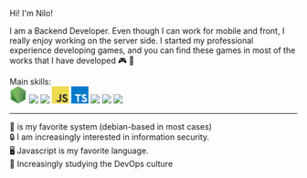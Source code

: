 <p>Hi! I'm Nilo!</p>
<p>I am a Backend Developer. Even though I can work for mobile and front, I really enjoy working on the server side.  I started my professional experience developing games, and you can find these games in most of the works that I have developed 🎮 🤣</p>
Main skills:<br>
<span><img src="https://raw.githubusercontent.com/github/explore/80688e429a7d4ef2fca1e82350fe8e3517d3494d/topics/nodejs/nodejs.png" width="30"/></span>
<span><img src="https://docs.nestjs.com/assets/logo-small.svg" width="30"/></span>
<span><img src="http://www.userlogos.org/files/logos/2690_fernandosantucci/expressjs.logo_.png" width="40"/></span>
<span><img src="https://raw.githubusercontent.com/github/explore/80688e429a7d4ef2fca1e82350fe8e3517d3494d/topics/javascript/javascript.png" width="30"/></span>
<span><img src="https://raw.githubusercontent.com/github/explore/80688e429a7d4ef2fca1e82350fe8e3517d3494d/topics/typescript/typescript.png" width="30"/></span>
<span><img src="https://www.docker.com/sites/default/files/d8/2019-07/Moby-logo.png" width="50"/></span>
<span><img src="https://www.vagrantup.com/img/logo-hashicorp.svg" width="110"/></span>
<span><img src="https://logodownload.org/wp-content/uploads/2017/11/amazon-web-services-logo-1.png" width="90"/></span>
<hr>
<div>🐧 is my favorite system (debian-based in most cases)</div>
<div>🔒 I am increasingly interested in information security.</div>
<div>🖥 Javascript is my favorite language.</div>
<div>🔄 Increasingly studying the DevOps culture</div>
